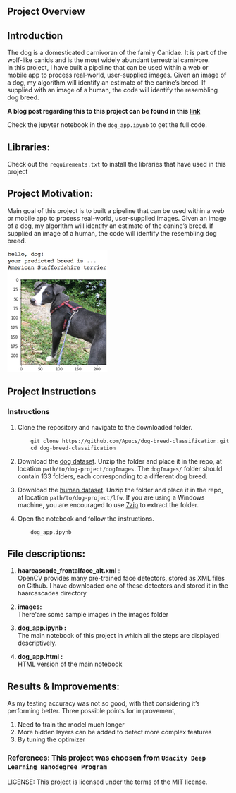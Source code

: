 [//]: # (Image References)

[image1]: ./images/sample_dog_output.png "Sample Output"
[image2]: ./images/vgg16_model.png "VGG-16 Model Layers"
[image3]: ./images/vgg16_model_draw.png "VGG16 Model Figure"


## Project Overview
## Introduction
The dog is a domesticated carnivoran of the family Canidae. It is part of the wolf-like canids and is the most widely abundant terrestrial carnivore.  
In this project, I have built a pipeline that can be used within a web or mobile app to process real-world, user-supplied images. Given an image of a dog, my algorithm will identify an estimate of the canine’s breed. If supplied with an image of a human, the code will identify the resembling dog breed.    

__A blog post regarding this to this project can be found in this [link](https://medium.com/@apu3660/dog-breed-classification-using-cnn-f94e48309e46?sk=75f7c198e55de5ad196384626e19a6ee)__  

Check the jupyter notebook in the `dog_app.ipynb` to get the full code.

## Libraries:
Check out the `requirements.txt` to install the libraries that have used in this project

## Project Motivation:
Main goal of this project is to built a pipeline that can be used within a web or mobile app to process real-world, user-supplied images.
Given an image of a dog, my algorithm will identify an estimate of the canine’s breed.  If supplied an image of a human, the code will
identify the resembling dog breed.  

![Sample Output][image1]  




## Project Instructions

### Instructions

1. Clone the repository and navigate to the downloaded folder.
	
	```	
		git clone https://github.com/Apucs/dog-breed-classification.git
		cd dog-breed-classification
	```
    
2. Download the [dog dataset](https://s3-us-west-1.amazonaws.com/udacity-aind/dog-project/dogImages.zip).  Unzip the folder and place it in the repo, at location `path/to/dog-project/dogImages`.  The `dogImages/` folder should contain 133 folders, each corresponding to a different dog breed.
3. Download the [human dataset](http://vis-www.cs.umass.edu/lfw/lfw.tgz).  Unzip the folder and place it in the repo, at location `path/to/dog-project/lfw`.  If you are using a Windows machine, you are encouraged to use [7zip](http://www.7-zip.org/) to extract the folder. 
4. Open the notebook and follow the instructions.
	
	```
		dog_app.ipynb
	```  
## File descriptions:  
1. __haarcascade_frontalface_alt.xml__ :  
OpenCV provides many pre-trained face detectors, stored as XML files on Github. I have downloaded one of these detectors and stored it in the haarcascades directory

2. __images:__  
There'are some sample images in the images folder  
3. __dog_app.ipynb :__  
The main notebook of this project in which all the steps are displayed descriptively.
4. __dog_app.html :__  
HTML version of the main notebook

## Results & Improvements:  
As my testing accuracy was not so good, with that considering it’s performing better. Three possible points for improvement,  
1. Need to train the model much longer
2. More hidden layers can be added to detect more complex features
3. By tuning the optimizer

### References:   This project was choosen from `Udacity Deep Learning Nanodegree Program`



LICENSE: This project is licensed under the terms of the MIT license.



